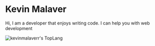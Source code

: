 # Kevin Malaver 

Hi,  I am a developer that enjoys writing code. I can help you with web development
<div>
    <div style="display: inline-block;">
        <img align="center" alt="kevinmalaverr's TopLang" src="https://github-readme-stats.vercel.app/api/top-langs/?username=kevinmalaverr&theme=vue&layout=compact&hide_border=true&langs_count=7&exclude_repo=covid-cases&hide=scss" class="responsive"/>
    </div>
</div>
<br/>
